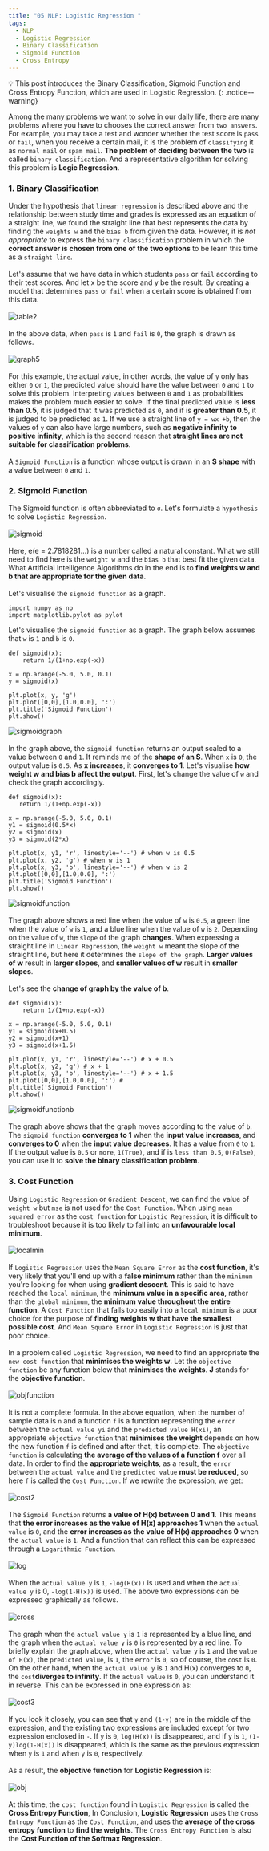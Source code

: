 ```yaml
---
title: "05 NLP: Logistic Regression "
tags:
  - NLP
  - Logistic Regression
  - Binary Classification
  - Sigmoid Function
  - Cross Entropy
---
```

💡 This post introduces the Binary Classification, Sigmoid Function and Cross Entropy Function, which are used in Logistic Regression.
{: .notice--warning}

Among the many problems we want to solve in our daily life, there are many problems where you have to chooses the correct answer from `two answers`. For example, you may take a test and wonder whether the test score is `pass` or `fail`, when you receive a certain mail, it is the problem of `classifying` it as `normal mail` or `spam mail`. **The problem of deciding between the two** is called `binary classification`. And a representative algorithm for solving this problem is **Logic Regression**.

### 1. Binary Classification
Under the hypothesis that `linear regression` is described above and the relationship between study time and grades is expressed as an equation of a straight line, we found the straight line that best represents the data by finding the `weights w` and the `bias b` from given the data. However, it is *not appropriate* to express the `binary classification` problem in which the **correct answer is chosen from one of the two options** to be learn this time as a `straight line`.
<br>
<br>
Let's assume that we have data in which students `pass` or `fail` according to their test scores. And let x be the score and y be the result. By creating a model that determines `pass` or `fail` when a certain score is obtained from this data.
<br>
<br>
 ![table2](https://user-images.githubusercontent.com/40441643/208659315-592d354b-90bc-4420-9f13-86ec2f502955.PNG)
<br>
<br>
In the above data, when `pass` is `1` and `fail` is `0`, the graph is drawn as follows.
<br>
<br>
![graph5](https://user-images.githubusercontent.com/40441643/208660331-5a7121ca-d98b-4825-a571-e2fa7e4ad6d9.PNG)
<br>
<br>
For this example, the actual value, in other words, the value of `y` only has either `0` or `1`, the predicted value should have the value between `0` and `1` to solve this problem. Interpreting values between `0` and `1` as probabilities makes the problem much easier to solve. If the final predicted value is **less than 0.5**, it is judged that it was predicted as `0`, and if is **greater than 0.5**, it is judged to be predicted as `1`. If we use a straight line of `y = wx +b`, then the values of `y` can also have large numbers, such as **negative infinity to positive infinity**, which is the second reason that **straight lines are not suitable for classification problems**.
<br>
<br>
A `Sigmoid Function` is a function whose output is drawn in an **S shape** with a value between `0` and `1`.
### 2. Sigmoid Function
The Sigmoid function is often abbreviated to `σ`. Let's formulate a `hypothesis` to solve `Logistic Regression`.
<br>
<br>
![sigmoid](https://user-images.githubusercontent.com/40441643/208821182-50244e8a-0f9c-41f7-b72a-74983112877c.PNG)
<br>
<br>
Here, e(e = 2.7818281...) is a number called a natural constant. What we still need to find here is the `weight w` and the `bias b` that best fit the given data. What Artificial Intelligence Algorithms do in the end is to **find weights w and b that are appropriate for the given data**.
<br>
<br>
Let's visualise the `sigmoid function` as a graph.
```
import numpy as np
import matplotlib.pylot as pylot
```

Let's visualise the `sigmoid function` as a graph. The graph below assumes that `w` is `1` and `b` is `0`.
```
def sigmoid(x):
    return 1/(1+np.exp(-x))

x = np.arange(-5.0, 5.0, 0.1)
y = sigmoid(x)

plt.plot(x, y, 'g')
plt.plot([0,0],[1.0,0.0], ':')
plt.title('Sigmoid Function')
plt.show()
```

![sigmoidgraph](https://user-images.githubusercontent.com/40441643/208823218-b65537a6-f82e-4c64-99da-64bce5c76bfa.PNG)
<br>
<br>
In the graph above, the `sigmoid function` returns an output scaled to a value between `0` and `1`. It reminds me of the **shape of an S**. When `x` is `0`, the output value is `0.5`. As **x increases**, it **converges to 1**. Let's visualise **how weight w and bias b affect the output**. First, let's change the value of `w` and check the graph accordingly.
 ```
 def sigmoid(x):
    return 1/(1+np.exp(-x))

x = np.arange(-5.0, 5.0, 0.1)
y1 = sigmoid(0.5*x)
y2 = sigmoid(x)
y3 = sigmoid(2*x)

plt.plot(x, y1, 'r', linestyle='--') # when w is 0.5
plt.plot(x, y2, 'g') # when w is 1
plt.plot(x, y3, 'b', linestyle='--') # when w is 2
plt.plot([0,0],[1.0,0.0], ':')
plt.title('Sigmoid Function')
plt.show()
```

![sigmoidfunction](https://user-images.githubusercontent.com/40441643/208824898-37cef50b-717a-4ea4-bf06-b8cdebb7fec4.PNG)
<br>
<br>
The graph above shows a red line when the value of `w` is `0.5`, a green line when the value of `w` is `1`, and a blue line when the value of `w` is `2`. Depending on the value of `w`, the `slope` of the graph **changes**. When expressing a straight line in `Linear Regression`, the `weight w` meant the slope of the straight line, but here it determines the `slope of the graph`. **Larger values of w** result in **larger slopes**, and **smaller values of w** result in **smaller slopes**.
<br>
<br>
Let's see the **change of graph by the value of b**.
```
def sigmoid(x):
    return 1/(1+np.exp(-x))

x = np.arange(-5.0, 5.0, 0.1)
y1 = sigmoid(x+0.5)
y2 = sigmoid(x+1)
y3 = sigmoid(x+1.5)

plt.plot(x, y1, 'r', linestyle='--') # x + 0.5
plt.plot(x, y2, 'g') # x + 1
plt.plot(x, y3, 'b', linestyle='--') # x + 1.5
plt.plot([0,0],[1.0,0.0], ':') #
plt.title('Sigmoid Function')
plt.show()
```

![sigmoidfunctionb](https://user-images.githubusercontent.com/40441643/208826410-ef47b94e-0fdb-485b-a5ea-76f994dd7de3.PNG)
<br>
<br>
The graph above shows that the graph moves according to the value of `b`. The `sigmoid function` **converges to 1** when the **input value increases**, and **converges to 0** when the **input value decreases**. It has a value from `0` to `1`. If the output value is `0.5` or `more`, `1(True)`, and if is `less than 0.5`, `0(False)`, you can use it to **solve the binary classification problem**.
### 3. Cost Function
Using `Logistic Regression` or `Gradient Descent`, we can find the value of `weight w` but `mse` is not used for the `Cost Function`. When using `mean squared error` as the `cost function` for `Logistic Regression`, it is difficult to troubleshoot because it is too likely to fall into an **unfavourable local minimum**.
<br>
<br>
![localmin](https://user-images.githubusercontent.com/40441643/208829286-3b96dc97-c80d-4e21-b792-45d7f285ecdb.png)
<br>
<br>
If `Logistic Regression` uses the `Mean Square Error` as the **cost function**, it's very likely that you'll end up with a **false minimum** rather than the `minimum` you're looking for when using **gradient descent**. This is said to have reached the `local minimum`, the **minimum value in a specific area**, rather than the `global minimum`, the **minimum value throughout the entire function**. A `Cost Function` that falls too easily into a `local minimum` is a poor choice for the purpose of **finding weights w that have the smallest possible cost**. And `Mean Square Error` in `Logistic Regression` is just that poor choice.
<br>
<br>
In a problem called `Logistic Regression`, we need to find an appropriate the `new cost function` that **minimises the weights w**. Let the `objective function` be any function below that **minimises the weights**. **J** stands for the **objective function**.
<br>
<br>
![objfunction](https://user-images.githubusercontent.com/40441643/208831292-fd1dd494-a390-4d1e-b7f2-8c3eb39973a2.PNG)
<br>
<br>
It is not a complete formula. In the above equation, when the number of sample data is `n` and a function `f` is a function representing the `error` between the `actual value yi` and the `predicted value H(xi)`, an appropriate `objective function` that **minimises the weight** depends on how the new function `f` is defined and after that, it is complete. The `objective function` is calculating **the average of the values of a function f** over all data. In order to find the **appropriate weights**, as a result, the `error` between the `actual value` and the `predicted value` **must be reduced**, so here `f` is called the `Cost Function`. If we rewrite the expression, we get:
<br>
<br>
![cost2](https://user-images.githubusercontent.com/40441643/209077688-2d7298fe-8229-4b66-8097-107db81bc4fd.PNG)
<br>
<br>
The `Sigmoid Function` returns **a value of H(x) between 0 and 1**. This means that **the error increases as the value of H(x) approaches 1** when the `actual value` is `0`, and the **error increases as the value of H(x) approaches 0** when the `actual value` is `1`. And a function that can reflect this can be expressed through a `Logarithmic Function`.
<br>
<br>
![log](https://user-images.githubusercontent.com/40441643/209078858-b334761c-0f41-4b7f-b7a9-c1f4373b3e1a.PNG)
<br>
<br>
When the `actual value y` is `1`, `-log(H(x))` is used and when the `actual value y` is 0, `-log(1-H(x))` is used. The above two expressions can be expressed graphically as follows.
<br>
<br>
![cross](https://user-images.githubusercontent.com/40441643/209080072-a5f3492c-c5fe-486f-ae2c-fa27e540db2a.PNG)
<br>
<br>
The graph when the `actual value y` is `1` is represented by a blue line, and the graph when the `actual value y` is `0` is represented by a red line. To briefly explain the graph above, when the `actual value y` is `1` and the `value of H(x)`, the `predicted value`, is `1`, the `error` is `0`, so of course, the `cost` is `0`.
On the other hand, when the `actual value y` is `1` and H(x) converges to `0`, the `cost`**diverges to infinity**. If the `actual value` is `0`, you can understand it in reverse. This can be expressed in one expression as:
<br>
<br>
![cost3](https://user-images.githubusercontent.com/40441643/209081503-34939c2c-2032-46f3-886c-c80aea695565.PNG)
<br>
<br>
If you look it closely, you can see that `y` and `(1-y)` are in the middle of the expression, and the existing two expressions are included except for two expression enclosed in `-`. If `y` is `0`, `log(H(x))` is disappeared, and if `y` is `1`, `(1-y)log(1-H(x))` is disappeared, which is the same as the previous expression when `y` is `1` and when `y` is `0`, respectively.
<br>
<br>
As a result, the **objective function** for **Logistic Regression** is:
<br>
<br>
![obj](https://user-images.githubusercontent.com/40441643/209083310-2c117a70-6aab-403f-9fc9-fae62fbd0c90.PNG)
<br>
<br>
At this time, the `cost function` found in `Logistic Regression` is called the **Cross Entropy Function**, In Conclusion, **Logistic Regression** uses the `Cross Entropy Function` as the `Cost Function`, and uses the **average of the cross entropy function** to **find the weights**. The `Cross Entropy Function` is also the **Cost Function of the Softmax Regression**.
